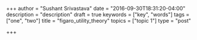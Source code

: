 +++
author = "Sushant Srivastava"
date = "2016-09-30T18:31:20-04:00"
description = "description"
draft = true
keywords = ["key", "words"]
tags = ["one", "two"]
title = "figaro_utility_theory"
topics = ["topic 1"]
type = "post"

+++

